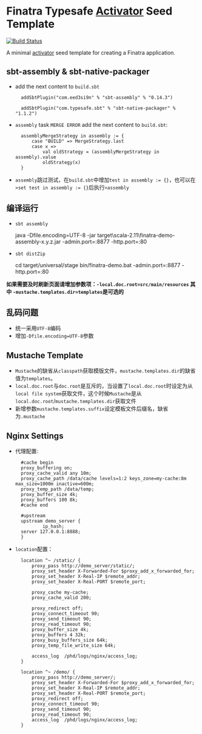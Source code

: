 # Finatra Typesafe [Activator](https://www.typesafe.com/get-started) Seed Template

[![Build Status](https://secure.travis-ci.org/twitter/finatra-activator-seed.png?branch=master)](http://travis-ci.org/twitter/finatra-activator-seed?branch=master)

A minimal [activator](https://www.typesafe.com/get-started) seed template for creating a Finatra application.


## sbt-assembly & sbt-native-packager
+ add the next content to `build.sbt`

        addSbtPlugin("com.eed3si9n" % "sbt-assembly" % "0.14.3")

        addSbtPlugin("com.typesafe.sbt" % "sbt-native-packager" % "1.1.2")

+ `assembly` task `MERGE ERROR` add the next content to `build.sbt`:

        assemblyMergeStrategy in assembly := {
            case "BUILD" => MergeStrategy.last
            case x =>
                val oldStrategy = (assemblyMergeStrategy in assembly).value
                oldStrategy(x)
        }

+ `assembly`跳过测试，在`build.sbt`中增加`test in assembly := {}`，也可以在`>set test in assembly := {}`后执行`>assembly`

## 编译运行

+ `sbt assembly`
    
    java -Dfile.encoding=UTF-8 -jar target\scala-2.11\finatra-demo-assembly-x.y.z.jar -admin.port=:8877 -http.port=:80 
    
+ `sbt distZip`

    cd target/universal/stage
    bin/finatra-demo.bat -admin.port=:8877 -http.port=:80
    
__如果需要及时刷新页面请增加参数项：`-local.doc.root=src/main/resources` 其中 `-mustache.templates.dir=templates`是可选的__    

## 乱码问题
+ 统一采用`UTF-8`编码
+ 增加`-Dfile.encoding=UTF-8`参数    

## Mustache Template
+ `Mustache`的缺省从`classpath`获取模版文件，`mustache.templates.dir`的缺省值为`templates`。
+ `local.doc.root`与`doc.root`是互斥的，当设置了`local.doc.root`时设定为从`local file system`获取文件，这个时候`Mustache`是从`local.doc.root`/`mustache.templates.dir`获取文件
+ 新增参数`mustache.templates.suffix`设定模板文件后缀名，缺省为`.mustache`

## Nginx Settings
+ 代理配置:

        #cache begin
        proxy_buffering on;
        proxy_cache_valid any 10m;
        proxy_cache_path /data/cache levels=1:2 keys_zone=my-cache:8m max_size=1000m inactive=600m;
        proxy_temp_path /data/temp;
        proxy_buffer_size 4k;
        proxy_buffers 100 8k;
        #cache end
        
        #upstream
        upstream demo_server {
                ip_hash;
        server 127.0.0.1:8888;
        }

+ `location`配置：
        
        location ^~ /static/ {
            proxy_pass http://demo_server/static/;
            proxy_set_header X-Forwarded-For $proxy_add_x_forwarded_for;
            proxy_set_header X-Real-IP $remote_addr;
            proxy_set_header X-Real-PORT $remote_port;
            
            proxy_cache my-cache;
            proxy_cache_valid 200;

            proxy_redirect off;
            proxy_connect_timeout 90;
            proxy_send_timeout 90;
            proxy_read_timeout 90;
            proxy_buffer_size 4k;
            proxy_buffers 4 32k;
            proxy_busy_buffers_size 64k;
            proxy_temp_file_write_size 64k;

            access_log  /phd/logs/nginx/access_log;
        }
        
        location ^~ /demo/ {
            proxy_pass http://demo_server/;
            proxy_set_header X-Forwarded-For $proxy_add_x_forwarded_for;
            proxy_set_header X-Real-IP $remote_addr;
            proxy_set_header X-Real-PORT $remote_port;
            proxy_redirect off;
            proxy_connect_timeout 90;
            proxy_send_timeout 90;
            proxy_read_timeout 90;
            access_log  /phd/logs/nginx/access_log;
        }


